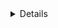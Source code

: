<details class="mf-entity-entry">
<mf-entity-summary icon="buildings/core-extractor/core-extractor-icon.png">Core extractor</mf-entity-summary>

![Preview](core-extractor/core-extractor-preview.png)

<table>
    <tr>
        <th>Default name</th>
        <td>"core-extractor"</td>
    </tr>
    <tr>
        <th>Default type</th>
        <td>"mining-drill"</td>
    </tr>
    <tr>
        <th>Size</th>
        <td>11x11</td>
    </tr>
    <tr>
        <th>Frozen graphics</th>
        <td>no</td>
    </tr>
    <tr>
        <th>Sounds</th>
        <td>no</td>
    </tr>
    <tr>
        <th>Credits</th>
        <td><a href="https://www.figma.com/proto/y1IQG08ZG2jIeJ5sTyF4MP/Factorio-Buildings" target="_blank">Hurricane</a></td>
    </tr>
    <tr>
        <th>License</th>
        <td><a href="https://creativecommons.org/licenses/by/4.0/" target="_blank">CC BY</a></td>
    </tr>
</table>

### Minimal example

```lua
local CoreExtractorFactory = require(MF.buildings .. "CoreExtractor")
local CoreExtractor = CoreExtractorFactory()

CoreExtractor.EntityBuilder:new():apply()

CoreExtractor.ItemBuilder:new():apply()

CoreExtractor.RecipeBuilder:new()
    :ingredients({
        { type = "item", name = "iron-plate", amount = 100 }
    })
    :apply()

CoreExtractor.TechnologyBuilder:new()
    :prerequisites({ "automation-science-pack" })
    :count(500)
    :ingredients({ { "automation-science-pack", 1 } })
    :time(60)
    :apply()
```

### Usage example

```lua
local CoreExtractorFactory = require(MF.buildings .. "CoreExtractor")
local CoreExtractor = CoreExtractorFactory()

CoreExtractor.EntityBuilder:new():apply()

CoreExtractor.ItemBuilder:new():apply()

CoreExtractor.RecipeBuilder:new()
    :ingredients({
        { type = "item", name = "iron-plate", amount = 100 }
    })
    :apply()

CoreExtractor.TechnologyBuilder:new()
    :prerequisites({ "automation-science-pack" })
    :count(500)
    :ingredients({ { "automation-science-pack", 1 } })
    :time(60)
    :apply()
```

</details>
